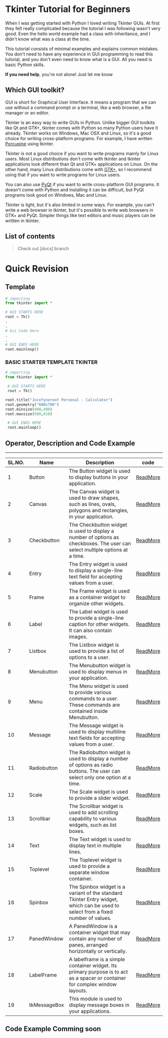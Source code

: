 # Tkinter Tutorial for Beginners

When I was getting started with Python I loved writing Tkinter GUIs. At
first they felt really complicated because the tutorial I was following
wasn't very good. Even the hello world example had a class with
inheritance, and I didn't know what was a class at the time.

This tutorial consists of minimal examples and explains common mistakes.
You don't need to have any experience in GUI programming to read this
tutorial, and you don't even need to know what is a GUI. All you need is
basic Python skills.

**If you need help**, you're not alone! Just let me know

## Which GUI toolkit?

GUI is short for Graphical User Interface. It means a program that we
can use without a command prompt or a terminal, like a web browser, a
file manager or an editor.

Tkinter is an easy way to write GUIs in Python. Unlike bigger GUI
toolkits like Qt and GTK+, tkinter comes with Python so many Python
users have it already. Tkinter works on Windows, Mac OSX and Linux, so
it's a good choice for writing cross-platform programs. For example, I
have written [Porcupine](https://github.com/Akuli/porcupine) using
tkinter.

Tkinter is not a good choice if you want to write programs mainly for
Linux users. Most Linux distributions don't come with tkinter and
tkinter applications look different than Qt and GTK+ applications on
Linux. On the other hand, many Linux distributions come with
[GTK+](https://python-gtk-3-tutorial.readthedocs.io/en/latest/), so I
recommend using that if you want to write programs for Linux users.

You can also use [PyQt](http://zetcode.com/gui/pyqt5/) if you want to
write cross-platform GUI programs. It doesn't come with Python and
installing it can be difficult, but PyQt programs look good on Windows,
Mac and Linux.

Tkinter is light, but it's also limited in some ways. For example, you
can't write a web browser in tkinter, but it's possible to write web
browsers in GTK+ and PyQt. Simpler things like text editors and music
players can be written in tkinter.

## List of contents
> Check out [docs] branch

<h1>Quick Revision</h1>

## Template
```python
# importing 
from tkinter import *

# GUI STARTS HERE
root = Tk()
.
.
# Gui Code Here
.
.
# GUI ENDS HERE
root.mainloop()
```
### BASIC STARTER TEMPLATE TKINTER 

```python
# importing 
from tkinter import *

 # GUI STARTS HERE
 root = Tk()

root.title("Jocefyneroot Personal - Calculator")
root.geometry("600x700")
root.minsize(400,400)
root.maxsize(500,610)

 # GUI ENDS HERE
 root.mainloop()
```

## Operator, Description and Code Example
----------------------
SL.NO.  | Name | Description | code
------------- | -------------|------------- | -------------
1 | Button | The Button widget is used to display buttons in your application.| [ReadMore](https://www.tutorialspoint.com/python/tk_button.htm)
2 |Canvas | The Canvas widget is used to draw shapes, such as lines, ovals, polygons and rectangles, in your application.| [ReadMore](https://www.tutorialspoint.com/python/tk_canvas.htm)
3 |Checkbutton | The Checkbutton widget is used to display a number of options as checkboxes. The user can select multiple options at a time.| [ReadMore](https://www.tutorialspoint.com/python/tk_checkbutton.ht)
4 |Entry | The Entry widget is used to display a single-line text field for accepting values from a user.| [ReadMore](https://www.tutorialspoint.com/python/tk_entry.htm)
5 |Frame | The Frame widget is used as a container widget to organize other widgets.| [ReadMore](https://www.tutorialspoint.com/python/tk_frame.htm)
6 |Label | The Label widget is used to provide a single-line caption for other widgets. It can also contain images.| [ReadMore](https://www.tutorialspoint.com/python/tk_label.htm)
7 |Listbox | The Listbox widget is used to provide a list of options to a user.| [ReadMore](https://www.tutorialspoint.com/python/tk_listbox.htm)
8 |Menubutton | The Menubutton widget is used to display menus in your application.| [ReadMore](https://www.tutorialspoint.com/python/tk_menubutton.htm)
9 |Menu | The Menu widget is used to provide various commands to a user. These commands are contained inside Menubutton.| [ReadMore](https://www.tutorialspoint.com/python/tk_menu.htm)
10|Message | The Message widget is used to display multiline text fields for accepting values from a user.| [ReadMore](https://www.tutorialspoint.com/python/tk_message.htm)
11|Radiobutton | The Radiobutton widget is used to display a number of options as radio buttons. The user can select only one option at a time.| [ReadMore](https://www.tutorialspoint.com/python/tk_radiobutton.ht)
12|Scale | The Scale widget is used to provide a slider widget.| [ReadMore](https://www.tutorialspoint.com/python/tk_scale.htm)
13|Scrollbar | The Scrollbar widget is used to add scrolling capability to various widgets, such as list boxes.| [ReadMore](https://www.tutorialspoint.com/python/tk_scrollbar.htm)
14|Text | The Text widget is used to display text in multiple lines.| [ReadMore](https://www.tutorialspoint.com/python/tk_text.htm)
15|Toplevel | The Toplevel widget is used to provide a separate window container.| [ReadMore](https://www.tutorialspoint.com/python/tk_toplevel.htm)
16|Spinbox | The Spinbox widget is a variant of the standard Tkinter Entry widget, which can be used to select from a fixed number of values.| [ReadMore](https://www.tutorialspoint.com/python/tk_spinbox.htm)
17|PanedWindow | A PanedWindow is a container widget that may contain any number of panes, arranged horizontally or vertically.| [ReadMore](https://www.tutorialspoint.com/python/tk_panedwindow.ht)
18|LabelFrame | A labelframe is a simple container widget. Its primary purpose is to act as a spacer or container for complex window layouts.| [ReadMore](https://www.tutorialspoint.com/python/tk_labelframe.htm)
19|tkMessageBox | This module is used to display message boxes in your applications.| [ReadMore](https://www.tutorialspoint.com/python/tk_messagebox.htm)


## Code Example Comming soon